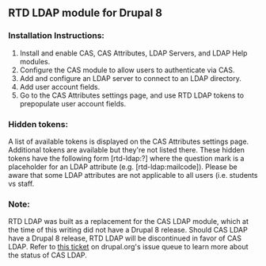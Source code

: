## RTD LDAP module for Drupal 8

### Installation Instructions:
1. Install and enable CAS, CAS Attributes, LDAP Servers, and LDAP Help modules.
2. Configure the CAS module to allow users to authenticate via CAS. 
3. Add and configure an LDAP server to connect to an LDAP directory.
4. Add user account fields.
5. Go to the CAS Attributes settings page, and use RTD LDAP tokens to prepopulate user account fields.

### Hidden tokens:
A list of available tokens is displayed on the CAS Attributes settings page. Additional tokens are available but
they're not listed there. These hidden tokens have the following form [rtd-ldap:?] where the question mark
is a placeholder for an LDAP attribute (e.g. [rtd-ldap:mailcode]). Please be aware that some LDAP attributes are not
applicable to all users (i.e. students vs staff.

### Note:
RTD LDAP was built as a replacement for the CAS LDAP module, which at the time of this writing did not have a
Drupal 8 release. Should CAS LDAP have a Drupal 8 release, RTD LDAP will be discontinued in favor of CAS LDAP. Refer
to [this ticket](https://www.drupal.org/project/cas_attributes/issues/2935811) on drupal.org's issue queue to learn
 more about the status of CAS LDAP.


